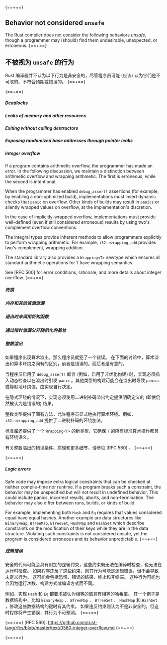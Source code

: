{==+==}
## Behavior not considered `unsafe`

The Rust compiler does not consider the following behaviors _unsafe_,
though a programmer may (should) find them undesirable, unexpected,
or erroneous.
{==+==}
## 不被视为 `unsafe` 的行为

Rust 编译器并不认为以下行为是非安全的，尽管程序员可能 (应该) 认为它们是不可取的、不符合预期或错误的。
{==+==}


{==+==}
##### Deadlocks
##### Leaks of memory and other resources
##### Exiting without calling destructors
##### Exposing randomized base addresses through pointer leaks
##### Integer overflow

If a program contains arithmetic overflow, the programmer has made an
error. In the following discussion, we maintain a distinction between
arithmetic overflow and wrapping arithmetic. The first is erroneous,
while the second is intentional.

When the programmer has enabled `debug_assert!` assertions (for
example, by enabling a non-optimized build), implementations must
insert dynamic checks that `panic` on overflow. Other kinds of builds
may result in `panics` or silently wrapped values on overflow, at the
implementation's discretion.

In the case of implicitly-wrapped overflow, implementations must
provide well-defined (even if still considered erroneous) results by
using two's complement overflow conventions.

The integral types provide inherent methods to allow programmers
explicitly to perform wrapping arithmetic. For example,
`i32::wrapping_add` provides two's complement, wrapping addition.

The standard library also provides a `Wrapping<T>` newtype which
ensures all standard arithmetic operations for `T` have wrapping
semantics.

See [RFC 560] for error conditions, rationale, and more details about
integer overflow.
{==+==}
##### 死锁
##### 内存和其他资源泄漏
##### 退出时未调用析构函数
##### 通过指针泄漏公开随机化的基址
##### 整数溢出

如果程序出现算术溢出，那么程序员就犯了一个错误。
在下面的讨论中，算术溢出和算术环绕之间有的区别，前者是错误的，而后者是有意的。

当程序员启用了 `debug_assert!` 断言 (例如，启用了非优化构建) 时，实现必须插入动态检查以在溢出时引发 `panic` 。其他类型的构建可能会在溢出时导致 `panics` 或静默地环绕值，由实现自行决定。

在隐式环绕的情况下，实现必须使用二进制补码溢出约定提供明确定义的 (即使仍然被认为是错误的) 结果。

整数类型提供了固有方法，允许程序员显式地执行算术环绕。例如， `i32::wrapping_add` 提供了二进制补码的环绕加法。

标准库还提供了一个 `Wrapping<T>` 的新类型，它确保 `T` 的所有标准算术操作都具有环绕语义。

有关整数溢出的错误条件、原理和更多细节，请参见 [RFC 560] 。
{==+==}


{==+==}
##### Logic errors

Safe code may impose extra logical constraints that can be checked
at neither compile-time nor runtime. If a program breaks such
a constraint, the behavior may be unspecified but will not result in
undefined behavior. This could include panics, incorrect results,
aborts, and non-termination. The behavior may also differ between
runs, builds, or kinds of build.

For example, implementing both `Hash` and `Eq` requires that values
considered equal have equal hashes. Another example are data structures
like `BinaryHeap`, `BTreeMap`, `BTreeSet`, `HashMap` and `HashSet`
which describe constraints on the modification of their keys while
they are in the data structure. Violating such constraints is not
considered unsafe, yet the program is considered erroneous and
its behavior unpredictable.
{==+==}
##### 逻辑错误

安全的代码可能会具有附加的逻辑约束，这些约束既无法在编译时检查，也无法在运行时检查。
如果程序违反了这些约束，则其行为可能是逻辑错误，但不会导致未定义行为。
这可能会包括恐慌、错误的结果、终止和非终端。
这种行为可能也会因为运行次数、构建方式或编译方式而不同。

例如，实现 `Hash` 和 `Eq` 都要求被认为相等的值具有相等的哈希值。
其一个例子是数据结构中，比如 `BinaryHeap` 、 `BTreeMap` 、 `BTreeSet` 、 `HashMap` 和 `HashSet` ，修改这些数据结构的键时有其约束。
如果违反约束则认为不是非安全的，但这时程序将产生错误，其行为不可预测。
{==+==}


{==+==}
[RFC 560]: https://github.com/rust-lang/rfcs/blob/master/text/0560-integer-overflow.md
{==+==}

{==+==}